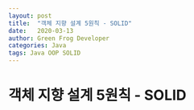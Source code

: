 ```yaml
---
layout: post
title:  "객체 지향 설계 5원칙 - SOLID"
date:   2020-03-13
author: Green Frog Developer
categories: Java
tags: Java OOP SOLID 
---
```


# 객체 지향 설계 5원칙 - SOLID
